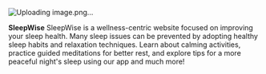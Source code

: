 ![Uploading image.png…]()

**SleepWise**
SleepWise is a wellness-centric website focused on improving your sleep health.
Many sleep issues can be prevented by adopting healthy sleep habits and relaxation techniques. 
Learn about calming activities, practice guided meditations for better rest, and explore tips for a more peaceful night's sleep using our app and much more!
